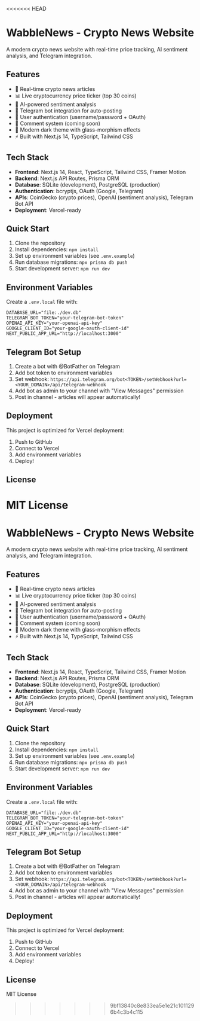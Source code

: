 <<<<<<< HEAD
# WabbleNews - Crypto News Website

A modern crypto news website with real-time price tracking, AI sentiment analysis, and Telegram integration.

## Features

- 📰 Real-time crypto news articles
- 📊 Live cryptocurrency price ticker (top 30 coins)
- 🤖 AI-powered sentiment analysis
- 📱 Telegram bot integration for auto-posting
- 🔐 User authentication (username/password + OAuth)
- 💬 Comment system (coming soon)
- 🎨 Modern dark theme with glass-morphism effects
- ⚡ Built with Next.js 14, TypeScript, Tailwind CSS

## Tech Stack

- **Frontend**: Next.js 14, React, TypeScript, Tailwind CSS, Framer Motion
- **Backend**: Next.js API Routes, Prisma ORM
- **Database**: SQLite (development), PostgreSQL (production)
- **Authentication**: bcryptjs, OAuth (Google, Telegram)
- **APIs**: CoinGecko (crypto prices), OpenAI (sentiment analysis), Telegram Bot API
- **Deployment**: Vercel-ready

## Quick Start

1. Clone the repository
2. Install dependencies: `npm install`
3. Set up environment variables (see `.env.example`)
4. Run database migrations: `npx prisma db push`
5. Start development server: `npm run dev`

## Environment Variables

Create a `.env.local` file with:

```env
DATABASE_URL="file:./dev.db"
TELEGRAM_BOT_TOKEN="your-telegram-bot-token"
OPENAI_API_KEY="your-openai-api-key"
GOOGLE_CLIENT_ID="your-google-oauth-client-id"
NEXT_PUBLIC_APP_URL="http://localhost:3000"
```

## Telegram Bot Setup

1. Create a bot with @BotFather on Telegram
2. Add bot token to environment variables
3. Set webhook: `https://api.telegram.org/bot<TOKEN>/setWebhook?url=<YOUR_DOMAIN>/api/telegram-webhook`
4. Add bot as admin to your channel with "View Messages" permission
5. Post in channel - articles will appear automatically!

## Deployment

This project is optimized for Vercel deployment:

1. Push to GitHub
2. Connect to Vercel
3. Add environment variables
4. Deploy!

## License

MIT License
=======
# WabbleNews - Crypto News Website

A modern crypto news website with real-time price tracking, AI sentiment analysis, and Telegram integration.

## Features

- 📰 Real-time crypto news articles
- 📊 Live cryptocurrency price ticker (top 30 coins)
- 🤖 AI-powered sentiment analysis
- 📱 Telegram bot integration for auto-posting
- 🔐 User authentication (username/password + OAuth)
- 💬 Comment system (coming soon)
- 🎨 Modern dark theme with glass-morphism effects
- ⚡ Built with Next.js 14, TypeScript, Tailwind CSS

## Tech Stack

- **Frontend**: Next.js 14, React, TypeScript, Tailwind CSS, Framer Motion
- **Backend**: Next.js API Routes, Prisma ORM
- **Database**: SQLite (development), PostgreSQL (production)
- **Authentication**: bcryptjs, OAuth (Google, Telegram)
- **APIs**: CoinGecko (crypto prices), OpenAI (sentiment analysis), Telegram Bot API
- **Deployment**: Vercel-ready

## Quick Start

1. Clone the repository
2. Install dependencies: `npm install`
3. Set up environment variables (see `.env.example`)
4. Run database migrations: `npx prisma db push`
5. Start development server: `npm run dev`

## Environment Variables

Create a `.env.local` file with:

```env
DATABASE_URL="file:./dev.db"
TELEGRAM_BOT_TOKEN="your-telegram-bot-token"
OPENAI_API_KEY="your-openai-api-key"
GOOGLE_CLIENT_ID="your-google-oauth-client-id"
NEXT_PUBLIC_APP_URL="http://localhost:3000"
```

## Telegram Bot Setup

1. Create a bot with @BotFather on Telegram
2. Add bot token to environment variables
3. Set webhook: `https://api.telegram.org/bot<TOKEN>/setWebhook?url=<YOUR_DOMAIN>/api/telegram-webhook`
4. Add bot as admin to your channel with "View Messages" permission
5. Post in channel - articles will appear automatically!

## Deployment

This project is optimized for Vercel deployment:

1. Push to GitHub
2. Connect to Vercel
3. Add environment variables
4. Deploy!

## License

MIT License
>>>>>>> 9bf13840c8e833ea5e1e21c1011296b4c3b4c115
